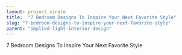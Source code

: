 ```yaml
---
layout: project_single
title:  "7 Bedroom Designs To Inspire Your Next Favorite Style"
slug: "7-bedroom-designs-to-inspire-your-next-favorite-style"
parent: "implied-light-interior-design"
---
```

7 Bedroom Designs To Inspire Your Next Favorite Style
